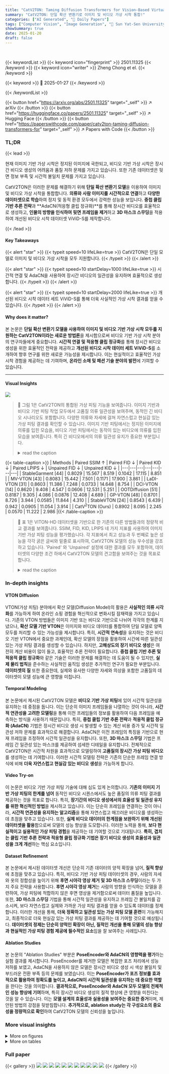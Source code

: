```yaml
---
title: "CatV2TON: Taming Diffusion Transformers for Vision-Based Virtual Try-On with Temporal Concatenation"
summary: "CatV2TON: 단일 확산 변환기로 이미지 및 비디오 가상 시착 통합!"
categories: ["AI Generated", "🤗 Daily Papers"]
tags: ["Computer Vision", "Image Generation", "🏢 Sun Yat-Sen University",]
showSummary: true
date: 2025-01-20
draft: false
---
```


<br>

{{< keywordList >}}
{{< keyword icon="fingerprint" >}} 2501.11325 {{< /keyword >}}
{{< keyword icon="writer" >}} Zheng Chong et el. {{< /keyword >}}
 
{{< keyword >}} 🤗 2025-01-27 {{< /keyword >}}
 
{{< /keywordList >}}

{{< button href="https://arxiv.org/abs/2501.11325" target="_self" >}}
↗ arXiv
{{< /button >}}
{{< button href="https://huggingface.co/papers/2501.11325" target="_self" >}}
↗ Hugging Face
{{< /button >}}
{{< button href="https://paperswithcode.com/paper/catv2ton-taming-diffusion-transformers-for" target="_self" >}}
↗ Papers with Code
{{< /button >}}




### TL;DR


{{< lead >}}

현재 이미지 기반 가상 시착은 정지된 이미지에 국한되고, 비디오 기반 가상 시착은 장시간 비디오 생성의 어려움과 품질 저하 문제를 가지고 있습니다. 또한 기존 데이터셋은 뒷면 정보 부족 및 시간적 불일치 문제를 가지고 있습니다. 

CatV2TON은 이러한 문제를 해결하기 위해 **단일 확산 변환기 모델**을 이용하여 이미지 및 비디오 가상 시착을 통합합니다. **의류와 사람 이미지를 시간적으로 연결**하고 **다양한 데이터셋으로 학습**하여 정지 및 동적 환경 모두에서 강력한 성능을 보입니다.  **중첩 클립 기반 추론 전략**과 **AdaCN(적응형 클립 정규화)**를 통해 장시간 비디오를 효율적으로 생성하고, **인물의 방향을 인식하여 뒷면 프레임을 제거**하고 **3D 마스크 스무딩**을 적용하여 개선된 비디오 시착 데이터셋 ViViD-S를 제작합니다.

{{< /lead >}}


#### Key Takeaways

{{< alert "star" >}}
{{< typeit speed=10 lifeLike=true >}} CatV2TON은 단일 모델로 이미지 및 비디오 가상 시착을 모두 지원합니다. {{< /typeit >}}
{{< /alert >}}

{{< alert "star" >}}
{{< typeit speed=10 startDelay=1000 lifeLike=true >}} 시간적 연결 및 AdaCN을 사용하여 장시간 비디오의 일관성을 유지하며 효율적으로 생성합니다. {{< /typeit >}}
{{< /alert >}}

{{< alert "star" >}}
{{< typeit speed=10 startDelay=2000 lifeLike=true >}} 개선된 비디오 시착 데이터 세트 ViViD-S를 통해 더욱 사실적인 가상 시착 결과를 얻을 수 있습니다. {{< /typeit >}}
{{< /alert >}}

#### Why does it matter?
본 논문은 **단일 확산 변환기 모델을 사용하여 이미지 및 비디오 기반 가상 시착 모두를 지원하는 CatV2TON이라는 새로운 방법론**을 제시함으로써 비디오 기반 가상 시착 분야의 연구자들에게 중요합니다. **시간적 연결 및 적응형 클립 정규화**를 통해 장시간 비디오 생성을 위한 효율적인 전략을 제공하고 **개선된 비디오 시착 데이터 세트 ViViD-S**를 소개하여 향후 연구를 위한 새로운 가능성을 제시합니다. 이는 현실적이고 효율적인 가상 시착 경험을 제공하는 데 기여하며, **온라인 소매 및 패션 기술 분야의 발전**에 기여할 수 있습니다.

------
#### Visual Insights



![](https://arxiv.org/html/2501.11325/x2.png)

> 🔼 그림 1은 CatV2TON의 통합된 가상 피팅 기능을 보여줍니다. 이미지 기반과 비디오 기반 피팅 작업 모두에서 고품질 의류 일관성을 보여주며, 동적인 긴 비디오 시나리오도 포함합니다.  다양한 의류와 자세에 걸쳐 자연스럽고 현실감 있는 가상 피팅 결과를 확인할 수 있습니다. 이미지 기반 피팅에서는 정지된 이미지에 의류를 입힌 모습을, 비디오 기반 피팅에서는 동작이 있는 비디오에 의류를 입힌 모습을 보여줍니다. 특히 긴 비디오에서의 의류 일관성 유지가 중요한 부분입니다.
> <details>
> <summary>read the caption</summary>
> Figure 1: Examples of CatV2TON’s unified virtual try-on capabilities, demonstrating high-quality garment consistency across both image-based and video-based try-on tasks, including dynamic long-video scenarios.
> </details>





{{< table-caption >}}
| Methods | Paired SSIM ↑ | Paired FID ↓ | Paired KID ↓ | Paired LPIPS ↓ | Unpaired FID ↓ | Unpaired KID ↓ |
|---|---|---|---|---|---|---|
| StableGarment [44] | 0.8029 | 15.567 | 8.519 | 0.1042 | 17.115 | 8.851 |
| MV-VTON [43] | 0.8083 | 15.442 | 7.501 | 0.1171 | 17.900 | 3.861 |
| LaDI-VTON [31] | 0.8603 | 11.386 | 7.248 | 0.0733 | 14.648 | 8.754 |
| DCI-VTON [14] | 0.8620 | 9.408 | 4.547 | 0.0606 | 12.531 | 5.251 |
| OOTDiffusion [51] | 0.8187 | 9.305 | 4.086 | 0.0876 | 12.408 | 4.689 |
| GP-VTON [48] | 0.8701 | 8.726 | 3.944 | 0.0585 | 11.844 | 4.310 |
| StableVTON [24] | 0.8543 | 6.439 | 0.942 | 0.0905 | 11.054 | 3.914 |
| CatV<sup>2</sup>TON (Ours) | 0.8902 | 8.095 | 2.245 | 0.0570 | 11.222 | 2.986 |{{< /table-caption >}}

> 🔼 표 1은 VITON-HD 데이터셋을 기반으로 한 기존의 다른 방법들과의 정량적 비교 결과를 보여줍니다.  SSIM, FID, KID, LPIPS 네 가지 지표를 사용하여 이미지 기반 가상 피팅 성능을 평가했습니다.  각 지표에서 최고 성능과 두 번째로 높은 성능을 각각 굵은 글씨와 밑줄로 표시하여, CatV2TON 모델의 성능 우수성을 강조하고 있습니다.  'Paired' 와 'Unpaired' 설정에 대한 결과를 모두 포함하여, 데이터셋의 다양한 조건 하에서 CatV2TON 모델의 견고함을 보여주는 것을 목표로 합니다.
> <details>
> <summary>read the caption</summary>
> Table 1: Quantitative comparison with other methods on VITON-HD [6] dataset. The best and second-best results are demonstrated in bold and underlined, respectively.
> </details>





### In-depth insights


#### VTON Diffusion
VTON(가상 피팅) 분야에서 확산 모델(Diffusion Model)의 활용은 **사실적인 의류 시각화**를 가능하게 하여 온라인 쇼핑 경험을 혁신적으로 변화시킬 잠재력을 가지고 있습니다.  기존의 VTON 방법들은 이미지 기반 또는 비디오 기반으로 나뉘어 각각의 한계를 지녔으나, **확산 모델 기반 VTON**은 이미지와 비디오 데이터를 통합하여 단일 모델로 양쪽 모두를 처리할 수 있는 가능성을 제시합니다.  특히, **시간적 연속성**을 유지하는 것은 비디오 기반 VTON에서 중요한 과제인데, 확산 모델의 장점을 활용하여 시간에 따른 일관성 있는 가상 피팅 결과를 생성할 수 있습니다.  하지만, **고해상도의 장기 비디오 생성**은 여전히 계산 비용이 많이 들고, 효율적인 추론 전략이 필요합니다.  **중첩 클립 기반 추론 및 적응적 클립 정규화**와 같은 기술은 이러한 문제를 해결하는 데 도움이 될 수 있지만,  **실제 물리 법칙**을 준수하는 사실적인 움직임 생성은 추가적인 연구가 필요한 부분입니다.  **데이터셋의 질** 또한 중요한데,  실제와 유사한 다양한 자세와 의상을 포함한 고품질의 데이터셋이 모델 성능에 큰 영향을 미칩니다.

#### Temporal Modeling
본 논문에서 제시된 CatV2TON 모델은 **비디오 기반 가상 피팅**에 있어 시간적 일관성을 유지하는 데 중점을 둡니다. 이는 단순히 이미지 프레임들을 나열하는 것이 아니라, **시간적 연관성을 고려한 모델링**을 통해 이전 프레임들의 정보를 활용하여 다음 프레임을 예측하는 방식을 사용하기 때문입니다.  특히, **중첩 클립 기반 추론 전략**과 **적응적 클립 정규화 (AdaCN)** 기법은 장시간 비디오 생성 시 발생할 수 있는 계산 비용 증가 및 시간적 일관성 저하 문제를 효과적으로 해결합니다.  AdaCN은 이전 프레임의 특징을 기반으로 현재 프레임을 조정하여 시간적 일관성을 유지합니다.  또한, **3D 마스크 스무딩** 기법은 프레임 간 일관성 있는 마스크를 제공하여 섬세한 디테일을 유지합니다. 전체적으로 CatV2TON은 시간적 차원을 효과적으로 모델링하여 **고품질의 장시간 가상 피팅 비디오**를 생성하는 데 기여합니다.  이러한 시간적 모델링 전략은  기존의 단순한 프레임 연결 방식에 비해 **더욱 자연스럽고 현실감 있는 비디오 생성**을 가능하게 합니다.

#### Video Try-on
이 논문은 비디오 기반 가상 피팅 기술에 대해 심도 있게 논의합니다. **기존의 이미지 기반 가상 피팅의 한계를 넘어** 동적인 비디오 시퀀스에서도 높은 품질의 의류 피팅 결과를 제공하는 것을 목표로 합니다. 특히, **장기간의 비디오 생성에서의 효율성 및 일관성 유지를 위한 혁신적인 방법**을 제시하고 있습니다. 이는 단순히 프레임을 연결하는 것이 아니라, **시간적 연관성을 유지하는 알고리즘**을 통해 자연스럽고 매끄러운 비디오를 생성하는 데 초점을 맞추고 있습니다. 또한, **실제 비디오 데이터의 한계점을 보완하기 위해 개선된 데이터셋을 활용**함으로써 모델의 성능 향상을 도모합니다. 이러한 노력을 통해, **보다 현실적이고 실용적인 가상 피팅 경험**을 제공하는 데 기여할 것으로 기대됩니다.  **특히, 겹치는 클립 기반 추론 전략과 적응형 클립 정규화 기법은 장기 비디오 생성의 효율성과 일관성을 크게 개선**하는 핵심 요소입니다.

#### Dataset Refinement
본 논문에서 제시된 데이터셋 개선은 단순히 기존 데이터의 양적 확장을 넘어, **질적 향상**에 초점을 맞추고 있습니다. 특히, 비디오 기반 가상 피팅 데이터셋의 경우, 사람의 자세와 옷의 정합성을 높이기 위해 **후면 시야각 영상 제거 및 3D 마스크 스무딩**이라는 두 가지 주요 전략을 사용합니다.  **후면 시야각 영상 제거**는 사람의 방향을 인식하는 모델을 훈련하여, 가상 피팅에 적합하지 않은 후면 영상을 제거함으로써 데이터 품질을 높입니다.  또한, **3D 마스크 스무딩** 기법을 통해 시간적 일관성을 유지하고 프레임 간 불일치를 감소시켜, 보다 자연스럽고 실제와 가까운 가상 피팅 결과를 얻을 수 있도록 데이터를 정제합니다. 이러한 개선을 통해, **더욱 정확하고 일관성 있는 가상 피팅 모델 훈련**이 가능해지고, 최종적으로 더욱 현실감 있는 가상 피팅 결과를 제공하는 데 기여할 것으로 예상됩니다.  **데이터셋의 정제는 단순히 양적인 확장이 아닌, 질적인 개선을 통해 모델의 성능 향상과 현실적인 가상 피팅 경험 제공에 필수적인 요소**임을 잘 보여주는 사례입니다.

#### Ablation Studies
본 논문의 "Ablation Studies" 부분은 **PoseEncoder와 AdaCN의 영향력을 평가**하는 실험 결과를 제시합니다. PoseEncoder를 제거한 모델은 복잡한 포즈 처리에서 성능 저하를 보였고, AdaCN을 사용하지 않은 모델은 장시간 비디오 생성 시 색상 불일치 및 부드러운 전환 부족 등의 문제를 보였습니다. 이는 **PoseEncoder가 포즈 정보를 효과적으로 활용하여 정확도를 높이고, AdaCN이 시간적 일관성을 유지하는 데 중요한 역할**을 한다는 것을 의미합니다.  **결과적으로, PoseEncoder와 AdaCN 모두 모델의 전체적인 성능 향상에 기여**하며, 특히 장시간 비디오 생성의 질적 향상에 큰 영향을 미친다는 것을 알 수 있습니다.  이는 **모델 설계의 효율성과 실용성을 보여주는 중요한 증거**이며, 제안된 방법의 강점을 뒷받침합니다.  **추가적으로, ablation study는 각 구성요소의 중요성을 정량적으로 확인**하여 CatV2TON 모델의 신뢰성을 높입니다.


### More visual insights

<details>
<summary>More on figures
</summary>


![](https://arxiv.org/html/2501.11325/x3.png)

> 🔼 그림 2는 CatV2TON 아키텍처의 개요를 보여줍니다. CatV2TON은 백본으로 DiT [32]를 사용하며, 첫 번째 DiT 블록은 Pose Encoder로 복제됩니다. 사람과 의류 조건은 시계열적으로 연결되어 시도 조건이 됩니다. 전체 훈련 가능 부분은 자기 주의 계층과 Pose Encoder로 구성되며, 총 매개변수의 1/5 미만을 차지합니다.  이 그림은 CatV2TON의 구조를 자세히 설명하며, DiT 백본, Pose Encoder의 역할, 그리고 사람과 의류 정보가 어떻게 결합되는지 보여줍니다. 특히, 전체 모델에서 훈련 가능한 부분이 전체 매개변수의 극히 일부분만 차지한다는 점을 강조하여 효율성을 나타냅니다.
> <details>
> <summary>read the caption</summary>
> Figure 2: Overview of the CatV2TON architecture. CatV2TON uses DiT [32] as the backbone, with the first DiT block duplicated as the Pose Encoder. The person and garment conditions are concatenated temporally as try-on conditions. The entire trainable portion consists only of the self-attention layers and Pose Encoder, accounting for less than 1/5 of the total parameters.
> </details>



![](https://arxiv.org/html/2501.11325/x4.png)

> 🔼 그림 3(a)는 CatV2TON의 긴 비디오 시퀀스를 위한 오버랩핑 클립 기반 추론 전략을 보여줍니다. 긴 비디오는 겹치는 여러 클립으로 나뉘고, 각 클립은 반복되는 프레임을 포함합니다. 각 클립에 대한 추론 결과의 마지막 k 프레임은 다음 클립 생성을 위한 프롬프트 프레임으로 사용됩니다. 이 과정은 전체 비디오에 걸쳐 반복됩니다.  이러한 방식을 통해 CatV2TON은 비디오의 일부분을 생성하는 대신 긴 비디오 전체를 효율적으로 생성할 수 있습니다.
> <details>
> <summary>read the caption</summary>
> (a) Overlapping Clip-based Inference
> </details>



![](https://arxiv.org/html/2501.11325/x5.png)

> 🔼 그림 3(b)는 제안된 어댑티브 클립 정규화(AdaCN) 기법을 보여줍니다.  긴 비디오를 생성할 때, 이전에 생성된 클립의 마지막 프레임들을 다음 클립 생성을 위한 가이드 프레임으로 사용하는데, 이 과정에서 색상 불일치 및 움직임 정렬 문제가 발생할 수 있습니다. AdaCN은 이러한 문제를 해결하기 위해 이전 가이드 프레임들의 평균과 표준편차를 계산하여, 현재 클립의 특징들을 정규화합니다. 이를 통해 클립 간 일관성을 유지하고 부드러운 전환을 가능하게 합니다.
> <details>
> <summary>read the caption</summary>
> (b) AdaCN
> </details>



![](https://arxiv.org/html/2501.11325/x6.png)

> 🔼 그림 3은 긴 비디오를 처리하기 위한 중첩 클립 기반 추론 전략을 보여줍니다. (a)는 긴 비디오가 중복된 프레임을 가진 n개의 중첩 클립으로 나뉘는 것을 보여줍니다. 각 클립의 마지막 k개의 프레임은 다음 클립 생성을 위한 프롬프트 프레임으로 사용됩니다. (b)는 어댑티브 클립 정규화(AdaCN)를 사용하여 프롬프트 프레임 특징과 잡음 제거된 프롬프트 프레임의 평균과 표준 편차를 기반으로 전체 클립을 정규화하여 생성된 비디오에서 클립 간의 원활한 연속성을 보장하는 것을 보여줍니다.
> <details>
> <summary>read the caption</summary>
> Figure 3: Illustration of the Overlapping Clip-Based Inference strategy. (a) A long video is divided into n𝑛nitalic_n overlapping clips, with each clip consisting of repeated frames. The last k𝑘kitalic_k frames of each clip are used as prompt frames for generating the next clip. (b) Adaptive Clip Normalization (AdaCN) is applied to normalize the entire clip based on the mean and standard deviation of the prompt frame features and the denoised prompt frames, ensuring smooth continuity across clips in the generated video.
> </details>



![](https://arxiv.org/html/2501.11325/x7.png)

> 🔼 그림 4는 ViViD 데이터셋의 드레스에 대한 정성적 비교 결과를 보여줍니다. StableVITON(Stable로 약칭)과 OOTDiffusion(OOTD로 약칭)의 결과와 비교하여 CatV2TON의 성능을 보여줍니다.  각 방법은 드레스 이미지와 마스크, 그리고 생성된 드레스를 입은 사람 이미지를 보여주며, CatV2TON이 더 자연스럽고 현실적인 결과를 생성했음을 보여줍니다. 보다 자세한 비교 결과는 보충 자료에서 확인할 수 있습니다. 그림을 확대하여 자세히 보시기 바랍니다.
> <details>
> <summary>read the caption</summary>
> Figure 4: Qualitative comparison on the ViViD [13] dataset for dresses. We use Stable and OOTD as the short for StableVITON [24] and OOTDiffusion [51]. Additional comparison results are provided in the supplementary materials. Please zoom in for more details.
> </details>



![](https://arxiv.org/html/2501.11325/x8.png)

> 🔼 그림 5는 ViViD 데이터셋의 하의 가상 피팅 결과를 보여줍니다. StableVITON과 OOTDiffusion 방법과 비교하여 CatV2TON의 성능을 정성적으로 평가합니다. 그림에는 각 방법의 가상 피팅 결과가 제시되어 있으며, 보다 자세한 비교 결과는 보충 자료에서 확인할 수 있습니다. 그림을 확대하여 자세히 살펴보는 것이 좋습니다.
> <details>
> <summary>read the caption</summary>
> Figure 5: Qualitative comparison on the ViViD [13] dataset for lower. We use Stable and OOTD as the short for StableVITON [24] and OOTDiffusion [51]. Additional comparison results are provided in the supplementary materials. Please zoom in for more details.
> </details>



![](https://arxiv.org/html/2501.11325/x9.png)

> 🔼 그림 6은 ViViD 데이터셋의 상의(upper)에 대한 다양한 가상 피팅 결과를 비교한 것입니다. StableVITON (Stable로 약칭)과 OOTDiffusion (OOTD로 약칭)을 포함한 다른 방법들과 CatV2TON의 결과를 보여줍니다. 그림을 확대하면 더 자세한 내용을 확인할 수 있으며, 보충 자료에는 추가 비교 결과가 포함되어 있습니다.  각 방법의 상의 가상 피팅 품질을 시각적으로 비교하여 CatV2TON의 성능을 보여줍니다.
> <details>
> <summary>read the caption</summary>
> Figure 6: Qualitative comparison on the ViViD [13] dataset for upper. We use Stable and OOTD as the short for StableVITON [24] and OOTDiffusion [51]. Additional comparison results are provided in the supplementary materials. Please zoom in for more details.
> </details>



</details>




<details>
<summary>More on tables
</summary>


{{< table-caption >}}
| Methods | Paired SSIM ↑ | Paired FID ↓ | Paired KID ↓ | Paired LPIPS ↓ | Unpaired FID ↓ | Unpaired KID ↓ |
|---|---|---|---|---|---|---|
| GP-VTON [48] | 0.7711 | 9.927 | 4.610 | 0.1801 | 12.791 | 6.627 |
| LaDI-VTON [31] | 0.7656 | 9.555 | 4.683 | 0.2366 | 10.676 | 5.787 |
| IDM-VTON [7] | 0.8797 | 6.821 | 2.924 | 0.0563 | 9.546 | 4.320 |
| OOTDiffusion [51] | 0.8854 | 4.610 | 0.955 | 0.0533 | 12.567 | 6.627 |
| CatV<sup>2</sup>TON (Ours) | 0.9222 | 5.722 | 2.338 | 0.0367 | 8.627 | 3.838 |{{< /table-caption >}}
> 🔼 표 2는 DressCode 데이터셋에서 다른 방법들과의 정량적 비교 결과를 보여줍니다.  이 표는 다양한 평가 지표(SSIM, FID, KID, LPIPS)를 사용하여 이미지 기반 가상 피팅 성능을 정확하게 측정합니다.  각 지표는 이미지의 유사성과 품질을 다양한 측면에서 평가하며, 가장 높은 점수를 기록한 결과는 굵은 글씨체로 강조 표시되어 모델의 성능을 명확하게 비교할 수 있도록 합니다.  'Paired' 와 'Unpaired' 섹션은 각각 짝지어진 데이터셋과 짝지어지지 않은 데이터셋을 사용한 실험 결과를 구분하여 보여줍니다.
> <details>
> <summary>read the caption</summary>
> Table 2: Quantitative comparison with other methods on DressCode [30] dataset. The best and second-best results are demonstrated in bold and underlined, respectively.
> </details>

{{< table-caption >}}
| Methods | Paired VFID<sub>I</sub> ↓ | Paired VFID<sub>R</sub> ↓ | Paired SSIM ↑ | Paired LPIPS ↓ | Unpaired VFID<sub>I</sub> ↓ | Unpaired VFID<sub>R</sub> ↓ |
|---|---|---|---|---|---|---|
| FW-GAN [11] | 8.019 | 0.1215 | 0.675 | 0.283 | - | - |
| MV-TON [7] | 8.367 | 0.0972 | 0.853 | 0.233 | - | - |
| ClothFormer [23] | 3.967 | 0.0505 | **0.921** | **0.081** | - | - |
| WildVidFit [16] | 4.202 | - | - | - | - | - |
| ViViD [13] | **3.793** | **0.0348** | 0.822 | 0.107 | **3.994** | **0.0416** |
| CatV<sup>2</sup>TON (Ours) | **1.778** | **0.0103** | 0.900 | **0.0385** | **1.902** | **0.0141** |{{< /table-caption >}}
> 🔼 표 3은 VVT 데이터셋(11)을 사용한 다른 방법들과의 정량적 비교 결과를 보여줍니다.  이 표는 다양한 비디오 기반 가상 피팅 방법들의 성능을 평가하기 위해 SSIM, LPIPS, VFID1, VFIDR 등의 지표를 사용하여 이미지 및 비디오 품질을 정량적으로 측정합니다. 'Paired' 열은 쌍으로 이루어진 데이터셋에 대한 결과를, 'Unpaired' 열은 쌍으로 이루어지지 않은 데이터셋에 대한 결과를 보여줍니다.  각 지표의 값이 높을수록(SSIM) 또는 낮을수록(나머지) 성능이 우수함을 나타냅니다.  가장 좋은 결과와 두 번째로 좋은 결과는 각 지표별로 굵은 글씨와 밑줄로 표시되어 있습니다. 이를 통해 CatV2TON 모델이 다른 방법들에 비해 VVT 데이터셋에서 얼마나 우수한 성능을 보이는지 명확하게 비교할 수 있습니다.
> <details>
> <summary>read the caption</summary>
> Table 3: Quantitative comparison with other methods on VVT [11] dataset. The best and second-best results are demonstrated in bold and underlined, respectively.
> </details>

{{< table-caption >}}
| Methods | Paired VFID<sub>I</sub> ↓ | Paired VFID<sub>R</sub> ↓ | Paired SSIM ↑ | Paired LPIPS ↓ | Unpaired VFID<sub>I</sub> ↓ | Unpaired VFID<sub>R</sub> ↓ |
|---|---|---|---|---|---|---|
| StableVITON [24] | 34.2446 | 0.7735 | 0.8019 | 0.1338 | 36.8985 | 0.9064 |
| OOTDiffusion [51] | 29.5253 | 3.9372 | 0.8087 | 0.1232 | 35.3170 | 5.7078 |
| IDM-VTON [7] | 20.0812 | 0.3674 | 0.8227 | 0.1163 | 25.4972 | 0.7167 |
| StableVITON+AM | 19.9239 | 0.7586 | 0.8207 | 0.1291 | 22.0262 | 0.8283 |
| OOTDiffusion+AM | 19.3173 | 0.9382 | 0.8154 | 0.1244 | 23.3938 | 1.1485 |
| IDM-VTON+AM | 18.2048 | 0.4481 | 0.8252 | 0.1212 | 22.5881 | 0.5397 |
| ViViD [13] | 17.2924 | 0.6209 | 0.8029 | 0.1221 | 21.8032 | 0.8212 |
| CatV<sup>2</sup>TON (Ours) | 13.5962 | 0.2963 | 0.8727 | 0.0639 | 19.5131 | 0.5283 |{{< /table-caption >}}
> 🔼 표 4는 ViViD 데이터셋을 기반으로 다른 방법들과의 정량적 비교 결과를 보여줍니다.  이 표는 다양한 비디오 기반 가상 피팅 방법들의 성능을 평가하기 위해, 여러 지표 (VFID₁, VFIDR, SSIM, LPIPS) 를 사용하여 정확도와 시각적 품질을 측정했습니다.  각 지표의 결과 값은 쌍을 이루는(Paired) 실험과 쌍을 이루지 않는(Unpaired) 실험 두 가지 상황 모두에 대해 제시됩니다.  가장 높은 값과 두 번째로 높은 값은 각각 굵은체와 밑줄로 표시되어, 어떤 방법이 주어진 지표에서 가장 우수한 성능을 보였는지 명확하게 알 수 있도록 했습니다.  이를 통해, CatV2TON을 포함한 각 알고리즘의 강점과 약점을 정량적으로 비교 분석할 수 있습니다.
> <details>
> <summary>read the caption</summary>
> Table 4: Quantitative comparison with other methods on ViViD dataset. The best and second-best results are demonstrated in bold and underlined, respectively.
> </details>

{{< table-caption >}}
| Variations | VFID<sub>I</sub> ↓ | VFID<sub>R</sub> ↓ | SSIM ↑ | LPIPS ↓ |  | VFID<sub>I</sub> ↓ | VFID<sub>R</sub> ↓ |
|---|---|---|---|---|---|---|---| 
| w/o Pose | 4.6398 | 0.0562 | 0.8280 | 0.0990 |  | 4.9894 | 0.0598 |
| w/o AdaCN | 4.5125 | 0.0438 | 0.8507 | 0.0842 |  | 4.4474 | 0.0522 |
| CatV<sup>2</sup>TON | 4.3657 | 0.0491 | 0.8461 | 0.0983 |  | 4.4324 | 0.0506 |{{< /table-caption >}}
> 🔼 표 5는 AdaCN과 PoseEncoder의 효과를 비교 분석한 실험 결과를 보여줍니다.  PoseEncoder 없이 모델을 학습시킨 결과와 AdaCN을 사용하지 않고 비디오를 생성한 결과를 CatV2TON 모델의 결과와 비교하여 정량적으로 평가했습니다.  VFID₁, VFIDR↓, SSIM↑, LPIPS↓ 지표를 사용하여 비디오 생성 품질을 다양한 측면에서 비교 분석했습니다. 표에서 볼 수 있듯이, PoseEncoder와 AdaCN 모두 모델 성능 향상에 기여하며, 특히 AdaCN은 비디오의 일관성과 부드러움을 향상시키는 데 중요한 역할을 합니다.  두 지표 모두에서 가장 좋은 결과는 CatV2TON 모델로 나타났습니다.  'best'와 'second-best' 결과는 각각 굵은 글씨체와 밑줄로 표시되어 있습니다.
> <details>
> <summary>read the caption</summary>
> Table 5: Ablation results of AdaCN, PoseEncoder. The best and second-best results are demonstrated in bold and underlined, respectively.
> </details>

</details>




### Full paper

{{< gallery >}}
<img src="paper_images/1.png" class="grid-w50 md:grid-w33 xl:grid-w25" />
<img src="paper_images/2.png" class="grid-w50 md:grid-w33 xl:grid-w25" />
<img src="paper_images/3.png" class="grid-w50 md:grid-w33 xl:grid-w25" />
<img src="paper_images/4.png" class="grid-w50 md:grid-w33 xl:grid-w25" />
<img src="paper_images/5.png" class="grid-w50 md:grid-w33 xl:grid-w25" />
<img src="paper_images/6.png" class="grid-w50 md:grid-w33 xl:grid-w25" />
<img src="paper_images/7.png" class="grid-w50 md:grid-w33 xl:grid-w25" />
<img src="paper_images/8.png" class="grid-w50 md:grid-w33 xl:grid-w25" />
<img src="paper_images/9.png" class="grid-w50 md:grid-w33 xl:grid-w25" />
<img src="paper_images/10.png" class="grid-w50 md:grid-w33 xl:grid-w25" />
<img src="paper_images/11.png" class="grid-w50 md:grid-w33 xl:grid-w25" />
{{< /gallery >}}
